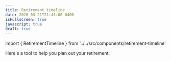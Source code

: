 ```yaml
---
title: Retirement timeline
date: 2020-03-21T21:45:00-0400
isFullscreen: true
javascript: true
draft: true
---
```


import { RetirementTimeline } from '../../src/components/retirement-timeline'

Here's a tool to help you plan out your retirement.

<RetirementTimeline />

<script src="retirement-timeline.js" />